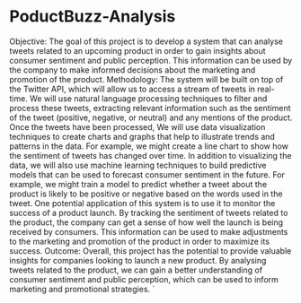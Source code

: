 # PoductBuzz-Analysis
Objective:
The goal of this project is to develop a system that can analyse tweets related to an 
upcoming product in order to gain insights about consumer sentiment and public 
perception. This information can be used by the company to make informed 
decisions about the marketing and promotion of the product.
Methodology:
The system will be built on top of the Twitter API, which will allow us to access a 
stream of tweets in real-time. We will use natural language processing techniques to 
filter and process these tweets, extracting relevant information such as the sentiment 
of the tweet (positive, negative, or neutral) and any mentions of the product.
Once the tweets have been processed, We will use data visualization techniques to 
create charts and graphs that help to illustrate trends and patterns in the data. For 
example, we might create a line chart to show how the sentiment of tweets has 
changed over time.
In addition to visualizing the data, we will also use machine learning techniques to 
build predictive models that can be used to forecast consumer sentiment in the 
future. For example, we might train a model to predict whether a tweet about the 
product is likely to be positive or negative based on the words used in the tweet.
One potential application of this system is to use it to monitor the success of a 
product launch. By tracking the sentiment of tweets related to the product, the 
company can get a sense of how well the launch is being received by consumers. 
This information can be used to make adjustments to the marketing and promotion 
of the product in order to maximize its success.
Outcome:
Overall, this project has the potential to provide valuable insights for companies 
looking to launch a new product. By analysing tweets related to the product, we can 
gain a better understanding of consumer sentiment and public perception, which can 
be used to inform marketing and promotional strategies.
`
